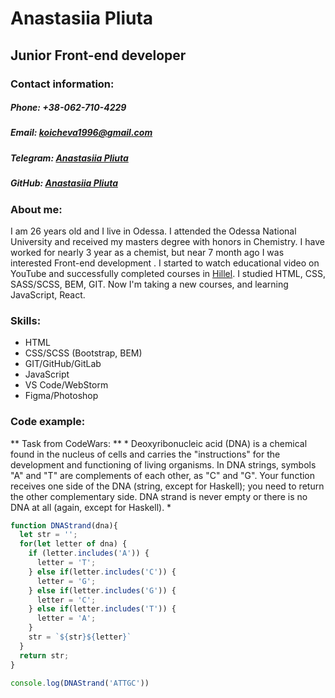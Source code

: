 # Anastasiia Pliuta

## Junior Front-end developer

### Contact information:

##### Phone: +38-062-710-4229
##### Email: <koicheva1996@gmail.com>
##### Telegram: [Anastasiia Pliuta](https://t.me/pliutanastya)
##### GitHub: [Anastasiia Pliuta](https://github.com/PliutaNastya)

### About me:
I am 26 years old and I live in Odessa. I attended the Odessa National University and received my masters degree with honors in Chemistry. I have worked for nearly 3 year as a chemist, but  near 7 month ago I was interested Front-end development . I started to watch educational video on YouTube and successfully completed courses in [Hillel](https://online.ithillel.ua/). I studied HTML, CSS, SASS/SCSS, BEM, GIT. Now I'm taking a new courses, and learning JavaScript, React. 

### Skills:

* HTML
* CSS/SCSS (Bootstrap, BEM)
* GIT/GitHub/GitLab
* JavaScript
* VS Code/WebStorm
* Figma/Photoshop

### Code example:

** Task from CodeWars: ** * Deoxyribonucleic acid (DNA) is a chemical found in the nucleus of cells and carries the "instructions" for the development and functioning of living organisms. In DNA strings, symbols "A" and "T" are complements of each other, as "C" and "G". Your function receives one side of the DNA (string, except for Haskell); you need to return the other complementary side. DNA strand is never empty or there is no DNA at all (again, except for Haskell). *

```javascript
function DNAStrand(dna){
  let str = '';
  for(let letter of dna) {
    if (letter.includes('A')) {
      letter = 'T';
    } else if(letter.includes('C')) {
      letter = 'G';
    } else if(letter.includes('G')) {
      letter = 'C';
    } else if(letter.includes('T')) {
      letter = 'A';
    }
    str = `${str}${letter}`
  }
  return str;
}

console.log(DNAStrand('ATTGC'))
```